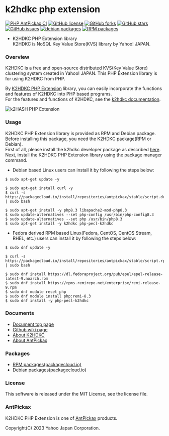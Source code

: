 k2hdkc php extension
====================
[![PHP AntPickax CI](https://github.com/yahoojapan/k2hdkc_phpext/workflows/PHP%20AntPickax%20CI/badge.svg)](https://github.com/yahoojapan/k2hdkc_phpext/actions)
[![GitHub license](https://img.shields.io/badge/license-MIT-blue.svg)](https://raw.githubusercontent.com/yahoojapan/k2hdkc_phpext/master/LICENSE)
[![GitHub forks](https://img.shields.io/github/forks/yahoojapan/k2hdkc_phpext.svg)](https://github.com/yahoojapan/k2hdkc_phpext/network)
[![GitHub stars](https://img.shields.io/github/stars/yahoojapan/k2hdkc_phpext.svg)](https://github.com/yahoojapan/k2hdkc_phpext/stargazers)
[![GitHub issues](https://img.shields.io/github/issues/yahoojapan/k2hdkc_phpext.svg)](https://github.com/yahoojapan/k2hdkc_phpext/issues)
[![debian packages](https://img.shields.io/badge/deb-packagecloud.io-844fec.svg)](https://packagecloud.io/antpickax/stable)
[![RPM packages](https://img.shields.io/badge/rpm-packagecloud.io-844fec.svg)](https://packagecloud.io/antpickax/stable)

- K2HDKC PHP Extension library  
K2HDKC is NoSQL Key Value Store(KVS) library by Yahoo! JAPAN.

### Overview
K2HDKC is a free and open-source distributed KVS(Key Value Store) clustering system created in Yahoo! JAPAN.
This PHP Extension library is for using K2HDKC from PHP.  

By [K2HDKC PHP Extension](https://php.k2hdkc.antpick.ax/) library, you can easily incorporate the functions and features of K2HDKC into PHP based programs.  
For the features and functions of K2HDKC, see the [k2hdkc documentation](https://k2hdkc.antpick.ax/).  

![k2HASH PHP Extension](https://php.k2hdkc.antpick.ax/images/top_k2hdkc_phpext.png)

### Usage
K2HDKC PHP Extension library is provided as RPM and Debian package.  
Before installing this package, you need the K2HDKC package(RPM or Debian).  
First of all, please install the k2hdkc developer package as described [here](https://k2hdkc.antpick.ax/usage.html).  
Next, install the K2HDKC PHP Extension library using the package manager command.  

- Debian based Linux users can install it by following the steps below:  
```
$ sudo apt-get update -y

$ sudo apt-get install curl -y
$ curl -s https://packagecloud.io/install/repositories/antpickax/stable/script.deb.sh | sudo bash

$ sudo apt-get install -y php8.3 libapache2-mod-php8.3
$ sudo update-alternatives --set php-config /usr/bin/php-config8.3
$ sudo update-alternatives --set php /usr/bin/php8.3
$ sudo apt-get install -y k2hdkc php-pecl-k2hdkc
```
- Fedora derived RPM based Linux(Fedora, CentOS, CentOS Stream, RHEL, etc.) users can install it by following the steps below:
```
$ sudo dnf update -y

$ curl -s https://packagecloud.io/install/repositories/antpickax/stable/script.rpm.sh | sudo bash

$ sudo dnf install https://dl.fedoraproject.org/pub/epel/epel-release-latest-9.noarch.rpm
$ sudo dnf install https://rpms.remirepo.net/enterprise/remi-release-9.rpm
$ sudo dnf module reset php
$ sudo dnf module install php:remi-8.3
$ sudo dnf install -y php-pecl-k2hdkc
```

### Documents
- [Document top page](https://php.k2hdkc.antpick.ax/)
- [Github wiki page](https://github.com/yahoojapan/k2hdkc_phpext/wiki)
- [About K2HDKC](https://k2hdkc.antpick.ax/)
- [About AntPickax](https://antpick.ax/)

### Packages
- [RPM packages(packagecloud.io)](https://packagecloud.io/antpickax/stable)
- [Debian packages(packagecloud.io)](https://packagecloud.io/antpickax/stable)

### License
This software is released under the MIT License, see the license file.

### AntPickax
K2HDKC PHP Extension is one of [AntPickax](https://antpick.ax/) products.

Copyright(C) 2023 Yahoo Japan Corporation.
